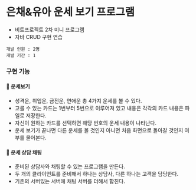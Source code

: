 


# 은채&유아 운세 보기 프로그램

- 비트프로젝트 2차 미니 프로그램
- 자바 CRUD 구현 연습
```
개발 인원 : 2명
개발 기간 : 1
```




### 구현 기능

#### 🥨 운세보기  
 - 성격운, 취업운, 금전운, 연애운 총 4가지 운세를 볼 수 있다.
 - 고를 수 있는 카드는 1번부터 5번으로 이루어져 있고 내용은 각각의 카드 내용은 파일로 저장한다.
 - 자신이 원하는 카드를 선택하면 해당 번호의 운세 내용이 나타난다.
 - 운세 보기가 끝나면 다른 운세를 볼 것인지 아니면 처음 화면으로 돌아갈 것인지 여부를 물어본다.
 
#### 📳 운세 상담 채팅
 - 준비된 상담사와 채팅할 수 있는 프로그램을 만든다.
 - 두 개의 클라이언트를 준비해서 하나는 상담사, 다른 하나는 고객을 담당한다.
 - 기존의 서버있는 서버에 채팅 서버를 더해서 합친다.


 
